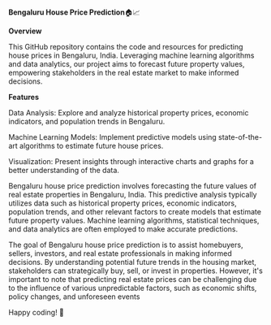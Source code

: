 **Bengaluru House Price Prediction**🏠📈

**__Overview__**

This GitHub repository contains the code and resources for predicting house prices in Bengaluru, India. Leveraging machine learning algorithms and data analytics, our project aims to forecast future property values, empowering stakeholders in the real estate market to make informed decisions.

**__Features__**

Data Analysis: Explore and analyze historical property prices, economic indicators, and population trends in Bengaluru.

Machine Learning Models: Implement predictive models using state-of-the-art algorithms to estimate future house prices.

Visualization: Present insights through interactive charts and graphs for a better understanding of the data.



Bengaluru house price prediction involves forecasting the future values of real estate properties in Bengaluru, India. This predictive analysis typically utilizes data such as historical property prices, economic indicators, population trends, and other relevant factors to create models that estimate future property values. Machine learning algorithms, statistical techniques, and data analytics are often employed to make accurate predictions.

The goal of Bengaluru house price prediction is to assist homebuyers, sellers, investors, and real estate professionals in making informed decisions. By understanding potential future trends in the housing market, stakeholders can strategically buy, sell, or invest in properties. However, it's important to note that predicting real estate prices can be challenging due to the influence of various unpredictable factors, such as economic shifts, policy changes, and unforeseen events

Happy coding! 🚀
